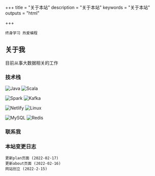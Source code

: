 +++
title = "关于本站"
description = "关于本站"
keywords = "关于本站"
outputs = "html"

+++

```text
终身学习 热爱编程
```

## 关于我

目前从事大数据相关的工作

### 技术栈
![Java](https://img.shields.io/badge/Java-b07219?style=flat-square&logo=java&logoColor=ffffff)
![Scala](https://img.shields.io/badge/-Scala-c22d40?style=flat-square&logo=scala)

![Spark](https://img.shields.io/badge/Spark-ffffff?style=flat-square&logo=apachespark)
![Kafka](https://img.shields.io/badge/Kafka-b052fe?style=flat-square&logo=apachekafka)

![Netlify](https://img.shields.io/badge/-Netlify-%2300C7B7?style=flat-square&logo=netlify&logoColor=ffffff)
![Linux](https://img.shields.io/badge/-Linux-%23FCC624?style=flat-square&logo=linux&logoColor=%23ffffff)

![MySQL](https://img.shields.io/badge/-MySQL-4479a1?style=flat-square&logo=mysql&logoColor=ffffff)
![Redis](https://img.shields.io/badge/-Redis-%23DC382D?style=flat-square&logo=redis&logoColor=ffffff)



### 联系我



### 本站变更日志

```text
更新plan页面 (2022-02-17)
更新about页面 (2022-02-16)
网站创立 (2022-2-15)
```

